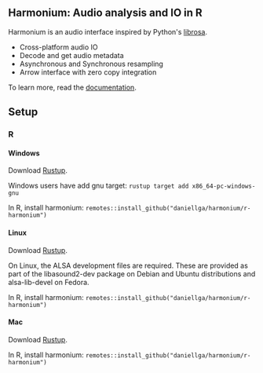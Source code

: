 ## Harmonium: Audio analysis and IO in R

Harmonium is an audio interface inspired by Python's [librosa](https://github.com/librosa/librosa).

- Cross-platform audio IO
- Decode and get audio metadata
- Asynchronous and Synchronous resampling
- Arrow interface with zero copy integration

To learn more, read the [documentation](https://daniellga.github.io/harmonium/).

## Setup


### R

#### Windows

Download [Rustup](https://www.rust-lang.org/tools/install).

Windows users have add gnu target:
`rustup target add x86_64-pc-windows-gnu`

In R, install harmonium:
`remotes::install_github("daniellga/harmonium/r-harmonium")`

#### Linux

Download [Rustup](https://www.rust-lang.org/tools/install).

On Linux, the ALSA development files are required. These are provided as part of the libasound2-dev package on Debian and Ubuntu distributions and alsa-lib-devel on Fedora.

In R, install harmonium:
`remotes::install_github("daniellga/harmonium/r-harmonium")`

#### Mac

Download [Rustup](https://www.rust-lang.org/tools/install).

In R, install harmonium:
`remotes::install_github("daniellga/harmonium/r-harmonium")`
